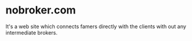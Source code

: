 # nobroker.com
It's a web site which connects famers directly with the clients with out any intermediate brokers.
